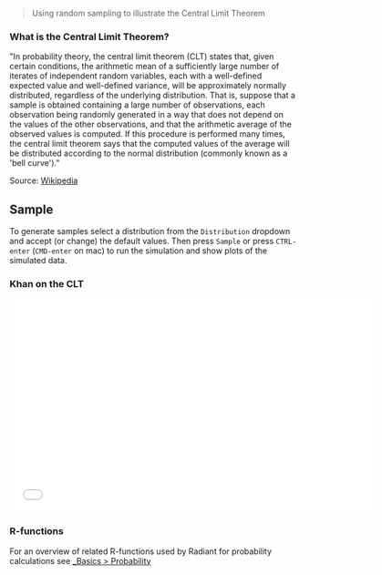 > Using random sampling to illustrate the Central Limit Theorem

### What is the Central Limit Theorem?

"In probability theory, the central limit theorem (CLT) states that, given certain conditions, the arithmetic mean of a sufficiently large number of iterates of independent random variables, each with a well-defined expected value and well-defined variance, will be approximately normally distributed, regardless of the underlying distribution. That is, suppose that a sample is obtained containing a large number of observations, each observation being randomly generated in a way that does not depend on the values of the other observations, and that the arithmetic average of the observed values is computed. If this procedure is performed many times, the central limit theorem says that the computed values of the average will be distributed according to the normal distribution (commonly known as a 'bell curve')."

Source: <a href="http://en.wikipedia.org/wiki/Central_limit_theorem" target="_blank">Wikipedia</a>

## Sample

To generate samples select a distribution from the `Distribution` dropdown and accept (or change) the default values. Then press `Sample` or press `CTRL-enter` (`CMD-enter` on mac) to run the simulation and show plots of the simulated data.

### Khan on the CLT

<div align="center"><iframe width="640" height="375" src="//www.youtube.com/embed/JNm3M9cqWyc" frameborder="0" allowfullscreen></iframe></div>

### R-functions

For an overview of related R-functions used by Radiant for probability calculations see <a href = "https://radiant-rstats.github.io/radiant.basics/reference/index.html#section-basics-probability" target="_blank">_Basics > Probability</a>
